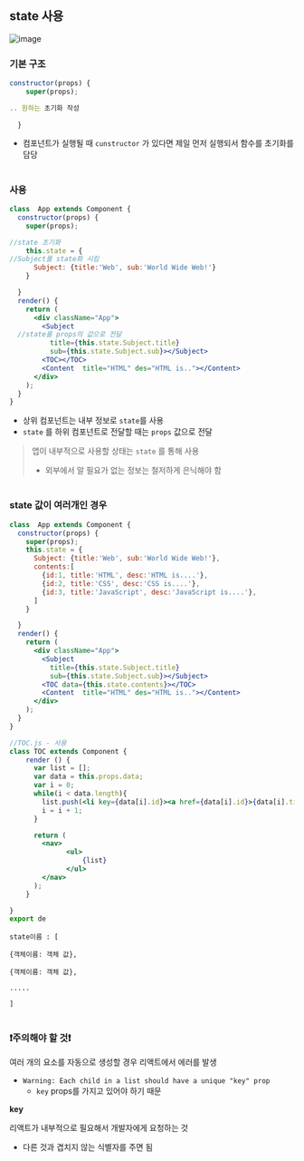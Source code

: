 ## state 사용
![image](https://user-images.githubusercontent.com/44824456/136783934-029964ee-a33a-4094-82a0-6237f8fdde04.png)

### 기본 구조

```jsx
constructor(props) {
    super(props);

.. 원하는 초기화 작성
	
  }
```

- 컴포넌트가 실행될 때 `cunstructor` 가 있다면 제일 먼저 실행되서 함수를 초기화를 담당

#

### 사용

```jsx
class  App extends Component {
  constructor(props) {
    super(props);

//state 초기화		
    this.state = {
//Subject를 state화 시킴
      Subject: {title:'Web', sub:'World Wide Web!'}
    }

  }
  render() {
    return (
      <div className="App">
        <Subject
  //state를 props의 값으로 전달
          title={this.state.Subject.title}
          sub={this.state.Subject.sub}></Subject>
        <TOC></TOC>
        <Content  title="HTML" des="HTML is.."></Content>
      </div>
    );
  }
}
```

- 상위 컴포넌트는 내부 정보로 `state`를 사용
- `state` 를 하위 컴포넌트로 전달할 때는 `props` 값으로 전달


>앱이 내부적으로 사용할 상태는 `state` 를 통해 사용
>- 외부에서 알 필요가 없는 정보는 철저하게 은닉해야 함

#

### state 값이 여러개인 경우

```jsx
class  App extends Component {
  constructor(props) {
    super(props);
    this.state = {
      Subject: {title:'Web', sub:'World Wide Web!'},
      contents:[ 
        {id:1, title:'HTML', desc:'HTML is....'},
        {id:2, title:'CSS', desc:'CSS is....'},
        {id:3, title:'JavaScript', desc:'JavaScript is....'},
      ]
    }

  }
  render() {
    return (
      <div className="App">
        <Subject
          title={this.state.Subject.title}
          sub={this.state.Subject.sub}></Subject>
        <TOC data={this.state.contents}></TOC>
        <Content  title="HTML" des="HTML is.."></Content>
      </div>
    );
  }
}

//TOC.js - 사용
class TOC extends Component {
    render () {
      var list = [];
      var data = this.props.data;
      var i = 0;
      while(i < data.length){
        list.push(<li key={data[i].id}><a href={data[i].id}>{data[i].title}</a></li>);
        i = i + 1;
      }

      return (
        <nav>
              <ul>
                  {list}
              </ul>
        </nav>
      );
    }

}
export de
```

`state이름 : [`

`{객체이름: 객체 값},`

`{객체이름: 객체 값},`

`.....`

`]`

#

### ❗주의해야 할 것❗

여러 개의 요소를 자동으로 생성할 경우 리액트에서 에러를 발생

- `Warning: Each child in a list should have a unique "key" prop`
    - `key` props를 가지고 있어야 하기 때문

**key**

리액트가 내부적으로 필요해서 개발자에게 요청하는 것

- 다른 것과 겹치지 않는 식별자를 주면 됨
